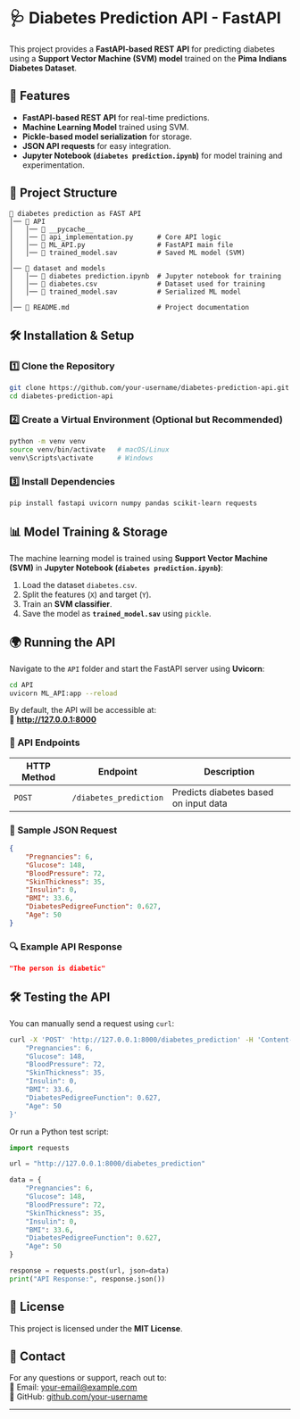 # 🩺 Diabetes Prediction API - FastAPI

This project provides a **FastAPI-based REST API** for predicting diabetes using a **Support Vector Machine (SVM) model** trained on the **Pima Indians Diabetes Dataset**.

## 🚀 Features
- **FastAPI-based REST API** for real-time predictions.
- **Machine Learning Model** trained using SVM.
- **Pickle-based model serialization** for storage.
- **JSON API requests** for easy integration.
- **Jupyter Notebook (`diabetes prediction.ipynb`)** for model training and experimentation.

## 📂 Project Structure
```
📂 diabetes prediction as FAST API
│── 📂 API
│   │── 📂 __pycache__
│   │── 📄 api_implementation.py      # Core API logic
│   │── 📄 ML_API.py                  # FastAPI main file
│   │── 📄 trained_model.sav          # Saved ML model (SVM)
│
│── 📂 dataset and models
│   │── 📄 diabetes prediction.ipynb  # Jupyter notebook for training
│   │── 📄 diabetes.csv               # Dataset used for training
│   │── 📄 trained_model.sav          # Serialized ML model
│
│── 📄 README.md                      # Project documentation
```

## 🛠️ Installation & Setup
### 1️⃣ Clone the Repository
```sh
git clone https://github.com/your-username/diabetes-prediction-api.git
cd diabetes-prediction-api
```

### 2️⃣ Create a Virtual Environment (Optional but Recommended)
```sh
python -m venv venv
source venv/bin/activate   # macOS/Linux
venv\Scripts\activate      # Windows
```

### 3️⃣ Install Dependencies
```sh
pip install fastapi uvicorn numpy pandas scikit-learn requests
```

## 📊 Model Training & Storage
The machine learning model is trained using **Support Vector Machine (SVM)** in **Jupyter Notebook (`diabetes prediction.ipynb`)**:
1. Load the dataset `diabetes.csv`.
2. Split the features (`X`) and target (`Y`).
3. Train an **SVM classifier**.
4. Save the model as **`trained_model.sav`** using `pickle`.

## 🌍 Running the API
Navigate to the `API` folder and start the FastAPI server using **Uvicorn**:
```sh
cd API
uvicorn ML_API:app --reload
```
By default, the API will be accessible at:  
🔗 **http://127.0.0.1:8000**

### 📜 API Endpoints

| HTTP Method | Endpoint | Description |
|------------|---------|-------------|
| `POST` | `/diabetes_prediction` | Predicts diabetes based on input data |

### 📝 Sample JSON Request
```json
{
    "Pregnancies": 6,
    "Glucose": 148,
    "BloodPressure": 72,
    "SkinThickness": 35,
    "Insulin": 0,
    "BMI": 33.6,
    "DiabetesPedigreeFunction": 0.627,
    "Age": 50
}
```

### 🔍 Example API Response
```json
"The person is diabetic"
```

## 🛠️ Testing the API
You can manually send a request using `curl`:
```sh
curl -X 'POST' 'http://127.0.0.1:8000/diabetes_prediction' -H 'Content-Type: application/json' -d '{
    "Pregnancies": 6,
    "Glucose": 148,
    "BloodPressure": 72,
    "SkinThickness": 35,
    "Insulin": 0,
    "BMI": 33.6,
    "DiabetesPedigreeFunction": 0.627,
    "Age": 50
}'
```
Or run a Python test script:
```python
import requests

url = "http://127.0.0.1:8000/diabetes_prediction"

data = {
    "Pregnancies": 6,
    "Glucose": 148,
    "BloodPressure": 72,
    "SkinThickness": 35,
    "Insulin": 0,
    "BMI": 33.6,
    "DiabetesPedigreeFunction": 0.627,
    "Age": 50
}

response = requests.post(url, json=data)
print("API Response:", response.json())
```

## 📜 License
This project is licensed under the **MIT License**.

## 📧 Contact
For any questions or support, reach out to:  
📧 Email: [your-email@example.com](mailto:your-email@example.com)  
🔗 GitHub: [github.com/your-username](https://github.com/your-username)

---
